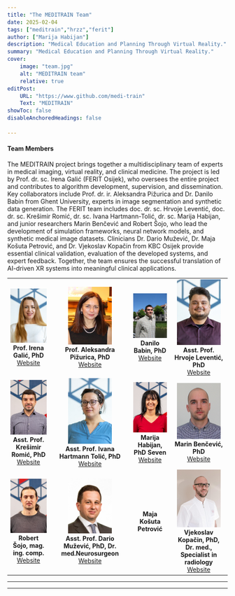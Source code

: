 ```yaml
---
title: "The MEDITRAIN Team" 
date: 2025-02-04
tags: ["meditrain","hrzz","ferit"]
author: ["Marija Habijan"]
description: "Medical Education and Planning Through Virtual Reality."
summary: "Medical Education and Planning Through Virtual Reality."
cover:
    image: "team.jpg"
    alt: "MEDITRAIN team"
    relative: true
editPost:
    URL: "https://www.github.com/medi-train"
    Text: "MEDITRAIN"
showToc: false
disableAnchoredHeadings: false

---
```


#### Team Members

The MEDITRAIN project brings together a multidisciplinary team of experts in medical imaging, virtual reality, and clinical medicine. The project is led by Prof. dr. sc. Irena Galić (FERIT Osijek), who oversees the entire project and contributes to algorithm development, supervision, and dissemination. Key collaborators include Prof. dr. ir. Aleksandra Pižurica and Dr. Danilo Babin from Ghent University, experts in image segmentation and synthetic data generation. The FERIT team includes doc. dr. sc. Hrvoje Leventić, doc. dr. sc. Krešimir Romić, dr. sc. Ivana Hartmann-Tolić, dr. sc. Marija Habijan, and junior researchers Marin Benčević and Robert Šojo, who lead the development of simulation frameworks, neural network models, and synthetic medical image datasets. Clinicians Dr. Dario Mužević, Dr. Maja Košuta Petrović, and Dr. Vjekoslav Kopačin from KBC Osijek provide essential clinical validation, evaluation of the developed systems, and expert feedback. Together, the team ensures the successful translation of AI-driven XR systems into meaningful clinical applications.



<table>
  <tr>
    <td align="center">
      <img src="images/example1.jpg" width="100"/><br/>
      <strong>Prof. Irena Galić, PhD</strong><br/>
      <a href="https://www.ferit.unios.hr/fakultet/imenik-djelatnika#irena-galic">Website</a>
    </td>
    <td align="center">
      <img src="images/example2.jpeg" width="100"/><br/>
      <strong>Prof. Aleksandra Pižurica, PhD</strong><br/>
      <a href="https://ai.ugent.be/people/AleksandraPizurica.en.html">Website</a>
    </td>
    <td align="center">
      <img src="images/example3.jpg" width="100"/><br/>
      <strong>Danilo Babin, PhD</strong><br/>
      <a href="https://research.ugent.be/web/person/danilo-babin-0/en">Website</a>
    </td>
    <td align="center">
      <img src="images/example4.jpg" width="100"/><br/>
      <strong>Asst. Prof. Hrvoje Leventić, PhD</strong><br/>
      <a href="https://www.ferit.unios.hr/fakultet/imenik-djelatnika#hrvoje-leventic">Website</a>
    </td>
  </tr>
  <tr>
    <td align="center">
      <img src="images/example5.jpg" width="100"/><br/>
      <strong>Asst. Prof. Krešimir Romić, PhD</strong><br/>
      <a href="https://www.ferit.unios.hr/fakultet/imenik-djelatnika#kresimir-romic">Website</a>
    </td>
    <td align="center">
      <img src="images/example6.jpg" width="100"/><br/>
      <strong>Asst. Prof. Ivana Hartmann Tolić, PhD</strong><br/>
      <a href="https://www.ferit.unios.hr/fakultet/imenik-djelatnika#ivana-hartmann-tolic">Website</a>
    </td>
    <td align="center">
      <img src="images/example7.jpg" width="100"/><br/>
      <strong>Marija Habijan, PhD Seven</strong><br/>
      <a href="https://www.ferit.unios.hr/2021/fakultet/imenik-djelatnika#marija-habijan">Website</a>
    </td>
    <td align="center">
      <img src="images/example8.jpg" width="100"/><br/>
      <strong>Marin Benčević, PhD</strong><br/>
      <a href="https://www.ferit.unios.hr/fakultet/imenik-djelatnika#marin-bencevic">Website</a>
    </td>
  </tr>
  <tr>
    <td align="center">
      <img src="images/example9.jpg" width="100"/><br/>
      <strong>Robert Šojo, mag. ing. comp.</strong><br/>
      <a href="https://www.ferit.unios.hr/fakultet/imenik-djelatnika#robert-sojo">Website</a>
    </td>
    <td align="center">
      <img src="images/example10.jpg" width="100"/><br/>
      <strong>Asst. Prof. Dario Mužević, PhD, Dr. med.Neurosurgeon</strong><br/>
     <a href="https://hr.linkedin.com/in/dario-mu%C5%BEevi%C4%87-md-phd-5005a7357">Website</a>
    </td>
    <td align="center">
      <strong>Maja Košuta Petrović</strong><br/>
    </td>
    <td align="center">
      <img src="images/example12.jpg" width="100"/><br/>
      <strong>Vjekoslav Kopačin, PhD, Dr. med., Specialist in radiology</strong><br/>
      <a href="https://poliklinika-svetiante.hr/doctors/vjekoslav-kopacin-dr-med-2/">Website</a>
    </td>
  </tr>
</table>


---

---

